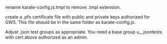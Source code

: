 rename karate-config.js.tmpl to remove .tmpl extension.

create a .pfx certificate file with public and private keys authorized for GWS.  This file should be in the same 
folder as karate-config.js.  

Adjust .json test groups as appropriate.  You need a base group u_<netid>_jsontests with cert above authorized as 
an admin.  

